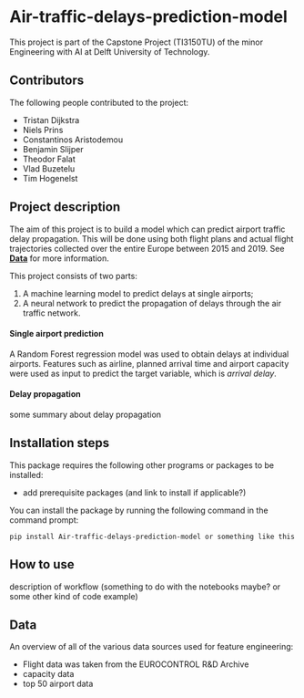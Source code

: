 # Air-traffic-delays-prediction-model

  
This project is part of the Capstone Project (TI3150TU) of the minor Engineering with AI at Delft University of Technology.

## Contributors
The following people contributed to the project:

* Tristan Dijkstra
* Niels Prins
* Constantinos Aristodemou
* Benjamin Slijper
* Theodor Falat
* Vlad Buzetelu
* Tim Hogenelst

## Project description
The aim of this project is to build a model which can predict airport traffic delay propagation. This will be done using both flight plans and actual flight trajectories collected over the entire Europe between 2015 and 2019. See [**Data**](#data) for more information.

This project consists of two parts:

1. A machine learning model to predict delays at single airports;
2. A neural network to predict the propagation of delays through the air traffic network.

#### Single airport prediction
A Random Forest regression model was used to obtain delays at individual airports. Features such as airline, planned arrival time and airport capacity were used as input to predict the target variable, which is *arrival delay*. 

#### Delay propagation
some summary about delay propagation


## Installation steps
This package requires the following other programs or packages to be installed:
* add prerequisite packages (and link to install if applicable?)

You can install the package by running the following command in the command prompt:
```
pip install Air-traffic-delays-prediction-model or something like this
```


## How to use
description of workflow (something to do with the notebooks maybe? or some other kind of code example)

## Data 
An overview of all of the various data sources used for feature engineering:

* Flight data was taken from the EUROCONTROL R&D Archive
* capacity data
* top 50 airport data
